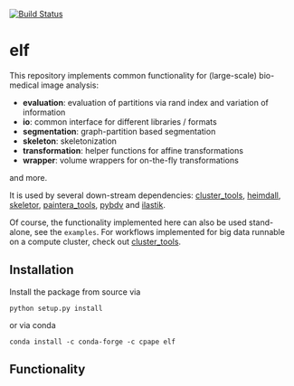 [![Build Status](https://travis-ci.com/constantinpape/elf.svg?branch=master)](https://travis-ci.com/constantinpape/elf)

# elf

This repository implements common functionality for (large-scale) bio-medical image analysis:
- **evaluation**: evaluation of partitions via rand index and variation of information
- **io**: common interface for different libraries / formats 
- **segmentation**: graph-partition based segmentation
- **skeleton**: skeletonization
- **transformation**: helper functions for affine transformations
- **wrapper**: volume wrappers for on-the-fly transformations

and more.

It is used by several down-stream dependencies:
[cluster_tools](https://github.com/constantinpape/cluster_tools), [heimdall](https://github.com/constantinpape/heimdall),
[skeletor](https://github.com/constantinpape/skeletor), [paintera_tools](https://github.com/constantinpape/paintera_tools), [pybdv](https://github.com/constantinpape/pybdv) and [ilastik](https://github.com/ilastik/ilastik).

Of course, the functionality implemented here can also be used stand-alone, see the `examples`.
For workflows implemented for big data runnable on a compute cluster, check out [cluster_tools](https://github.com/constantinpape/cluster_tools).

## Installation

Install the package from source via
```
python setup.py install
```
or via conda
```
conda install -c conda-forge -c cpape elf
```

## Functionality


